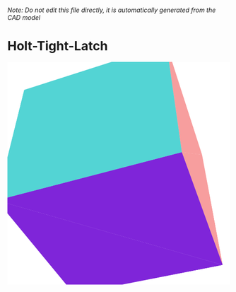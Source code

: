 ###### Note: Do not edit this file directly, it is automatically generated from the CAD model

# Holt-Tight-Latch

![](/project.svg)

